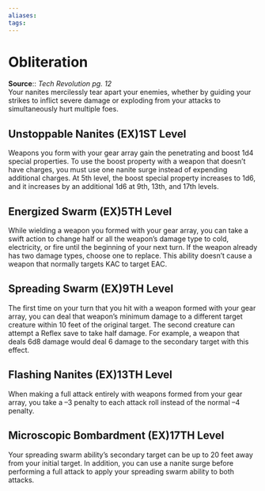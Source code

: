 ```yaml
---
aliases: 
tags: 
---
```


# Obliteration

**Source**:: _Tech Revolution pg. 12_  
Your nanites mercilessly tear apart your enemies, whether by guiding your strikes to inflict severe damage or exploding from your attacks to simultaneously hurt multiple foes.

## Unstoppable Nanites (EX)1ST Level

Weapons you form with your gear array gain the penetrating and boost 1d4 special properties. To use the boost property with a weapon that doesn’t have charges, you must use one nanite surge instead of expending additional charges. At 5th level, the boost special property increases to 1d6, and it increases by an additional 1d6 at 9th, 13th, and 17th levels.

## Energized Swarm (EX)5TH Level

While wielding a weapon you formed with your gear array, you can take a swift action to change half or all the weapon’s damage type to cold, electricity, or fire until the beginning of your next turn. If the weapon already has two damage types, choose one to replace. This ability doesn’t cause a weapon that normally targets KAC to target EAC.

## Spreading Swarm (EX)9TH Level

The first time on your turn that you hit with a weapon formed with your gear array, you can deal that weapon’s minimum damage to a different target creature within 10 feet of the original target. The second creature can attempt a Reflex save to take half damage. For example, a weapon that deals 6d8 damage would deal 6 damage to the secondary target with this effect.

## Flashing Nanites (EX)13TH Level

When making a full attack entirely with weapons formed from your gear array, you take a –3 penalty to each attack roll instead of the normal –4 penalty.

## Microscopic Bombardment (EX)17TH Level

Your spreading swarm ability’s secondary target can be up to 20 feet away from your initial target. In addition, you can use a nanite surge before performing a full attack to apply your spreading swarm ability to both attacks.
